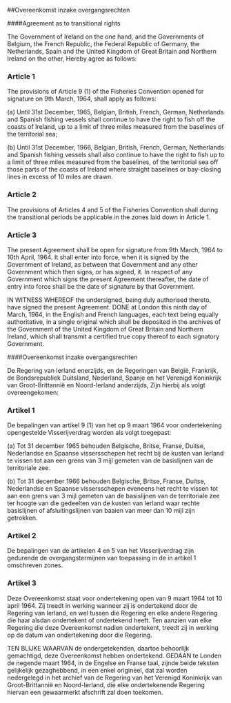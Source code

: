 <meta http-equiv='Content-Type' content='text/html; charset=utf-8' />

##Overeenkomst inzake overgangsrechten

####Agreement as to transitional rights

The Government of Ireland on the one hand, and the Governments of Belgium, the French Republic, the Federal Republic of Germany, the Netherlands, Spain and the United Kingdom of Great Britain and Northern Ireland on the other,   Hereby agree as follows:    

### Article  1  

The provisions of Article 9 (1) of the Fisheries Convention opened for signature on 9th March, 1964, shall apply as follows: 

(a) Until 31st December, 1965, Belgian, British, French, German, Netherlands and Spanish fishing vessels shall continue to have the right to fish off the coasts of Ireland, up to a limit of three miles measured from the baselines of the territorial sea;  

(b) Until 31st December, 1966, Belgian, British, French, German, Netherlands and Spanish fishing vessels shall also continue to have the right to fish up to a limit of three miles measured from the baselines, of the territorial sea off those parts of the coasts of Ireland where straight baselines or bay-closing lines in excess of 10 miles are drawn.    

### Article  2  

The provisions of Articles 4 and 5 of the Fisheries Convention shall during the transitional periods be applicable in the zones laid down in Article 1.  

### Article  3  

The present Agreement shall be open for signature from 9th March, 1964 to 10th April, 1964. It shall enter into force, when it is signed by the Government of Ireland, as between that Government and any other Government which then signs, or has signed, it. In respect of any Government which signs the present Agreement thereafter, the date of entry into force shall be the date of signature by that Government.  

IN WITNESS WHEREOF the undersigned, being duly authorised thereto, have signed the present Agreement. DONE at London this ninth day of March, 1964, in the English and French languages, each text being equally authoritative, in a single original which shall be deposited in the archives of the Government of the United Kingdom of Great Britain and Northern Ireland, which shall transmit a certified true copy thereof to each signatory Government.  

####Overeenkomst inzake overgangsrechten

De Regering van Ierland enerzijds, en de Regeringen van België, Frankrijk, de Bondsrepubliek Duitsland, Nederland, Spanje en het Verenigd Koninkrijk van Groot-Brittannië en Noord-Ierland anderzijds,   Zijn hierbij als volgt overeengekomen:    

### Artikel  1  

De bepalingen van artikel 9 (1) van het op 9 maart 1964 voor ondertekening opengestelde Visserijverdrag worden als volgt toegepast: 

(a) Tot 31 december 1965 behouden Belgische, Britse, Franse, Duitse, Nederlandse en Spaanse vissersschepen het recht bij de kusten van Ierland te vissen tot aan een grens van 3 mijl gemeten van de basislijnen van de territoriale zee.  

(b) Tot 31 december 1966 behouden Belgische, Britse, Franse, Duitse, Nederlandse en Spaanse vissersschepen eveneens het recht te vissen tot aan een grens van 3 mijl gemeten van de basislijnen van de territoriale zee ter hoogte van die gedeelten van de kusten van Ierland waar rechte basislijnen of afsluitingslijnen van baaien van meer dan 10 mijl zijn getrokken.    

### Artikel  2  

De bepalingen van de artikelen 4 en 5 van het Visserijverdrag zijn gedurende de overgangstermijnen van toepassing in de in artikel 1 omschreven zones.  

### Artikel  3  

Deze Overeenkomst staat voor ondertekening open van 9 maart 1964 tot 10 april 1964. Zij treedt in werking wanneer zij is ondertekend door de Regering van Ierland, en wel tussen die Regering en elke andere Regering die haar alsdan ondertekent of ondertekend heeft. Ten aanzien van elke Regering die deze Overeenkomst nadien ondertekent, treedt zij in werking op de datum van ondertekening door die Regering.  

TEN BLIJKE WAARVAN de ondergetekenden, daartoe behoorlijk gemachtigd, deze Overeenkomst hebben ondertekend. GEDAAN te Londen de negende maart 1964, in de Engelse en Franse taal, zijnde beide teksten gelijkelijk gezaghebbend, in een enkel origineel, dat zal worden nedergelegd in het archief van de Regering van het Verenigd Koninkrijk van Groot-Brittannië en Noord-Ierland, die elke ondertekenende Regering hiervan een gewaarmerkt afschrift zal doen toekomen.  

